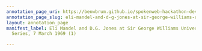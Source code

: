 ```yaml
---
annotation_page_uri: https://benwbrum.github.io/spokenweb-hackathon-development-noterms/annotations/eli-mandel-and-d-g-jones-at-sir-george-williams-university-the-poetry-series-7-march-1969-1--canvas-1-eli-mandel.json
annotation_page_slug: eli-mandel-and-d-g-jones-at-sir-george-williams-university-the-poetry-series-7-march-1969-1--canvas-1-eli-mandel
layout: annotation_page
manifest_label: Eli Mandel and D.G. Jones at Sir George Williams University, The Poetry
  Series, 7 March 1969 (1)

---
```


